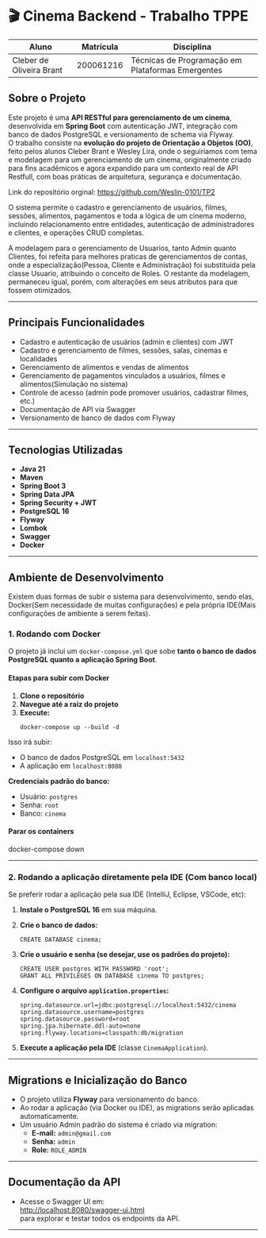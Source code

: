 # 🎬 Cinema Backend - Trabalho TPPE

| Aluno                        | Matrícula   | Disciplina                                           |
|------------------------------|-------------|------------------------------------------------------|
| Cleber de Oliveira Brant     | 200061216   | Técnicas de Programação em Plataformas Emergentes     |


## Sobre o Projeto

Este projeto é uma **API RESTful para gerenciamento de um cinema**, desenvolvida em **Spring Boot** com autenticação JWT, integração com banco de dados PostgreSQL e versionamento de schema via Flyway.  
O trabalho consiste na **evolução do projeto de Orientação a Objetos (OO)**, feito pelos alunos Cleber Brant e Wesley Lira, onde  o seguiriamos com tema e modelagem para um gerenciamento de um cinema, originalmente criado para fins acadêmicos e agora expandido para um contexto real de API Restfull, com boas práticas de arquitetura, segurança e documentação.

Link do repositório orginal: https://github.com/Weslin-0101/TP2


O sistema permite o cadastro e gerenciamento de usuários, filmes, sessões, alimentos, pagamentos e toda a lógica de um cinema moderno, incluindo relacionamento entre entidades, autenticação de administradores e clientes, e operações CRUD completas.


A modelagem para o gerenciamento de Usuarios, tanto Admin quanto Clientes, foi refeita para melhores praticas de gerenciamentos de contas, onde a especialização(Pessoa, Cliente e Administração) foi substituida pela classe Usuario, atribuindo o conceito de Roles. O restante da modelagem, permaneceu igual, porém, com alterações em seus atributos para que fossem otimizados.

---

## Principais Funcionalidades

- Cadastro e autenticação de usuários (admin e clientes) com JWT
- Cadastro e gerenciamento de filmes, sessões, salas, cinemas e localidades
- Gerenciamento de alimentos e vendas de alimentos
- Gerenciamento de pagamentos vinculados a usuários, filmes e alimentos(Simulação no sistema)
- Controle de acesso (admin pode promover usuários, cadastrar filmes, etc.)
- Documentação de API via Swagger
- Versionamento de banco de dados com Flyway

---

## Tecnologias Utilizadas

- **Java 21**
- **Maven**
- **Spring Boot 3**
- **Spring Data JPA**
- **Spring Security + JWT**
- **PostgreSQL 16**
- **Flyway**
- **Lombok**
- **Swagger**
- **Docker**

---

## Ambiente de Desenvolvimento
Existem duas formas de subir o sistema para desenvolvimento, sendo elas, Docker(Sem necessidade de muitas configurações) e pela própria IDE(Mais configurações de ambiente a serem feitas).

### 1. Rodando com Docker

O projeto já inclui um `docker-compose.yml` que sobe **tanto o banco de dados PostgreSQL quanto a aplicação Spring Boot**.

#### Etapas para subir com Docker

1. **Clone o repositório**
2. **Navegue até a raiz do projeto**
3. **Execute:**
    ```
    docker-compose up --build -d
    ```
    
Isso irá subir:
   - O banco de dados PostgreSQL em `localhost:5432`
   - A aplicação em `localhost:8080`

**Credenciais padrão do banco:**

- Usuário: `postgres`
- Senha: `root`
- Banco: `cinema`

#### Parar os containers

docker-compose down

---

### 2. Rodando a aplicação diretamente pela IDE (Com banco local)

Se preferir rodar a aplicação pela sua IDE (IntelliJ, Eclipse, VSCode, etc):

1. **Instale o PostgreSQL 16** em sua máquina.

2. **Crie o banco de dados:**
    ```
    CREATE DATABASE cinema;
    ```

3. **Crie o usuário e senha (se desejar, use os padrões do projeto):**
    ```
    CREATE USER postgres WITH PASSWORD 'root';
    GRANT ALL PRIVILEGES ON DATABASE cinema TO postgres;
    ```

4. **Configure o arquivo `application.properties`:**
    ```
    spring.datasource.url=jdbc:postgresql://localhost:5432/cinema
    spring.datasource.username=postgres
    spring.datasource.password=root
    spring.jpa.hibernate.ddl-auto=none
    spring.flyway.locations=classpath:db/migration
    ```

5. **Execute a aplicação pela IDE** (classe `CinemaApplication`).

---

## Migrations e Inicialização do Banco

- O projeto utiliza **Flyway** para versionamento do banco.
- Ao rodar a aplicação (via Docker ou IDE), as migrations serão aplicadas automaticamente.
- Um usuário Admin padrão do sistema é criado via migration:
    - **E-mail:** `admin@gmail.com`
    - **Senha:** `admin`
    - **Role:** `ROLE_ADMIN`

---

## Documentação da API

- Acesse o Swagger UI em:  
  [http://localhost:8080/swagger-ui.html](http://localhost:8080/swagger-ui.html)  
  para explorar e testar todos os endpoints da API.

---

